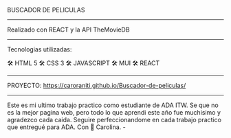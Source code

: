 BUSCADOR DE PELICULAS 
____________________________________________________________________

Realizado con REACT y la API TheMovieDB
____________________________________________________________________

Tecnologias utilizadas: 

🛠 HTML 5
🛠 CSS 3
🛠 JAVASCRIPT
🛠 MUI
🛠 REACT 
____________________________________________________________________

PROYECTO: https://caroraniti.github.io/Buscador-de-peliculas/
____________________________________________________________________

Este es mi ultimo trabajo practico como estudiante de ADA ITW. 
Se que no es la mejor pagina web, pero todo lo que aprendi este año
fue muchisimo y agradezco cada caida. Seguire perfeccionandome en cada
trabajo practico que entregué para ADA.
Con 🤍 Carolina. -

